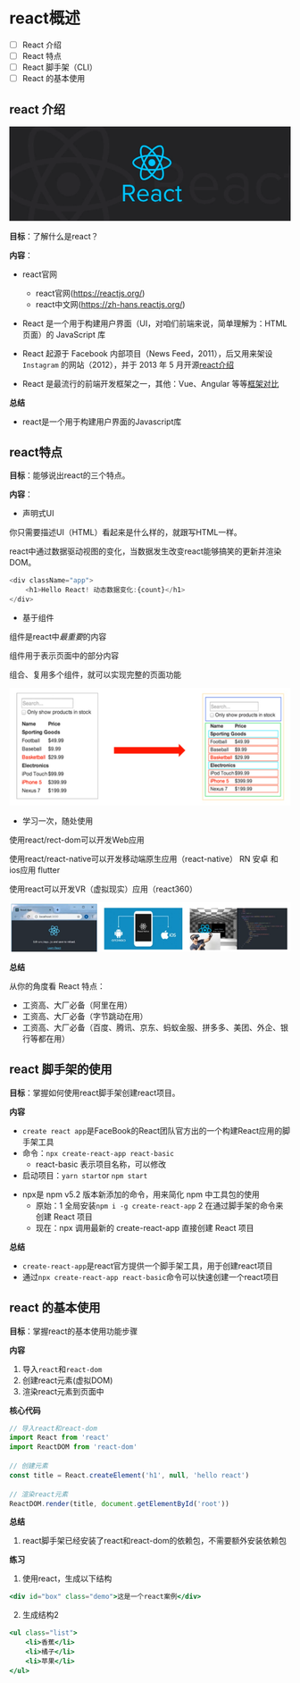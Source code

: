 # react概述

+  [ ]   React 介绍
+  [ ]   React 特点
+  [ ]   React 脚手架（CLI）
+  [ ]   React 的基本使用

## react 介绍

![image-20211006124106131](./images/image-20211006124106131.png)

**目标**：了解什么是react？

**内容**：

+ react官网
  + react官网(<https://reactjs.org/>)
  + react中文网(https://zh-hans.reactjs.org/)
+ React 是一个用于构建用户界面（UI，对咱们前端来说，简单理解为：HTML 页面）的 JavaScript 库  

+ React 起源于 Facebook 内部项目（News Feed，2011），后又用来架设 `Instagram` 的网站（2012），并于 2013 年 5 月开源[react介绍](https://baike.baidu.com/item/react/18077599?fr=aladdin)
+ React 是最流行的前端开发框架之一，其他：Vue、Angular 等等[框架对比](https://www.npmtrends.com/)

**总结**

 + react是一个用于构建用户界面的Javascript库

## react特点

**目标**：能够说出react的三个特点。

**内容**：

+ 声明式UI

你只需要描述UI（HTML）看起来是什么样的，就跟写HTML一样。

react中通过数据驱动视图的变化，当数据发生改变react能够搞笑的更新并渲染DOM。

```js
<div className="app">
    <h1>Hello React! 动态数据变化:{count}</h1>
</div>
```

+ 基于组件

组件是react中*最重要*的内容

组件用于表示页面中的部分内容

组合、复用多个组件，就可以实现完整的页面功能

![image-20211006125027421](./images/image-20211006125027421.png)

+ 学习一次，随处使用

使用react/rect-dom可以开发Web应用

使用react/react-native可以开发移动端原生应用（react-native）  RN   安卓 和 ios应用    flutter

使用react可以开发VR（虚拟现实）应用（react360）

![image-20211006125918723](./images/image-20211006125918723.png)

**总结**

从你的角度看 React 特点：

- 工资高、大厂必备（阿里在用）
- 工资高、大厂必备（字节跳动在用）
- 工资高、大厂必备（百度、腾讯、京东、蚂蚁金服、拼多多、美团、外企、银行等都在用）

## react 脚手架的使用

**目标**：掌握如何使用react脚手架创建react项目。

**内容**

- `create react app`是FaceBook的React团队官方出的一个构建React应用的脚手架工具
- 命令：`npx create-react-app react-basic`
  - react-basic 表示项目名称，可以修改
- 启动项目：`yarn start`or `npm start`

+ npx是 npm v5.2 版本新添加的命令，用来简化 npm 中工具包的使用
  - 原始：1 全局安装`npm i -g create-react-app` 2 在通过脚手架的命令来创建 React 项目
  - 现在：npx 调用最新的 create-react-app 直接创建 React 项目

**总结**

+ `create-react-app`是react官方提供一个脚手架工具，用于创建react项目
+ 通过`npx create-react-app react-basic`命令可以快速创建一个react项目

## react 的基本使用

**目标**：掌握react的基本使用功能步骤

**内容**

1. 导入`react`和`react-dom`   
2. 创建react元素(虚拟DOM)
3. 渲染react元素到页面中

**核心代码**

```jsx
// 导入react和react-dom
import React from 'react'
import ReactDOM from 'react-dom'

// 创建元素
const title = React.createElement('h1', null, 'hello react')

// 渲染react元素
ReactDOM.render(title, document.getElementById('root'))
```

**总结**

1. react脚手架已经安装了react和react-dom的依赖包，不需要额外安装依赖包

**练习**

1. 使用react，生成以下结构

```jsx
<div id="box" class="demo">这是一个react案例</div>
```

2. 生成结构2

```jsx
<ul class="list">
    <li>香蕉</li>
    <li>橘子</li>
    <li>苹果</li>
</ul>
```





